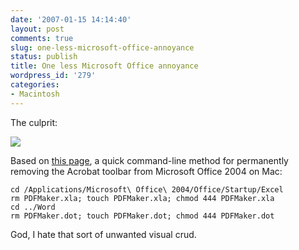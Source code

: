 ```yaml
---
date: '2007-01-15 14:14:40'
layout: post
comments: true
slug: one-less-microsoft-office-annoyance
status: publish
title: One less Microsoft Office annoyance
wordpress_id: '279'
categories:
- Macintosh
---
```


The culprit:

![](http://www.phfactor.net/wp-pics/20060712-acrotoolbar.png)

Based on [this page](http://www.kassblog.com/index.php?itemid=297), a quick command-line method for permanently removing the Acrobat toolbar from Microsoft Office 2004 on Mac:

    
    
    cd /Applications/Microsoft\ Office\ 2004/Office/Startup/Excel
    rm PDFMaker.xla; touch PDFMaker.xla; chmod 444 PDFMaker.xla
    cd ../Word
    rm PDFMaker.dot; touch PDFMaker.dot; chmod 444 PDFMaker.dot 
    



God, I hate that sort of unwanted visual crud. 

